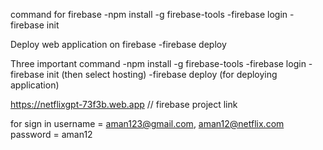 command for firebase
-npm install -g firebase-tools
-firebase login
-firebase init


Deploy web application on firebase
-firebase deploy



Three important command
-npm install -g firebase-tools
-firebase login
-firebase init (then select hosting)
-firebase deploy (for deploying application)


https://netflixgpt-73f3b.web.app     // firebase project link


for sign in 
username = aman123@gmail.com, aman12@netflix.com
password = aman12